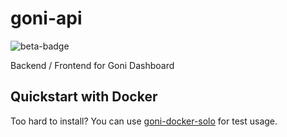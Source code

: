 # goni-api
![beta-badge](https://img.shields.io/badge/release-beta-yellow.svg)

Backend / Frontend for Goni Dashboard

## Quickstart with Docker
Too hard to install? You can use [goni-docker-solo]() for test usage.
